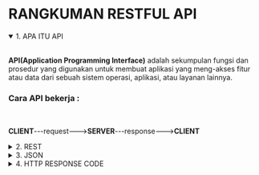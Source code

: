 # RANGKUMAN RESTFUL API

<details open>
<summary>1. APA ITU API</summary>
<br>

**API(Application Programming Interface)** adalah sekumpulan fungsi dan prosedur yang digunakan untuk membuat aplikasi yang meng-akses fitur atau data dari sebuah sistem operasi, aplikasi, atau layanan lainnya.

### Cara API bekerja :

<br>

**CLIENT**---request--->**SERVER**---response--->**CLIENT**

</details>

<details>
<summary>2. REST</summary>
<br>

**Rest(Representational State Transfer)** adalah antarmuka yang digunakan oleh dua sistem komputer untuk bertukar informasi secara aman melalui internet. Sebagian besar aplikasi bisnis harus berkomunikasi dengan aplikasi internal dan pihak ketiga lainnya untuk melakukan berbagai tugas.

### Request & Response format :

- JSON
- XML
- SOAP
  <br>

### HTTP request Method :

- GET
- POST
- PUT
- DELETE
- HEAD
- OPTION
- PATCH
</details>

<details>
<summary>3. JSON</summary>
<br>

**JSON(JavaScript Object Nation)** adalah suatu format ringkas pertukaran data komputer. Formatnya berbasis teks dan terbaca-manusia serta digunakan untuk merepresentasikan struktur data sederhana dan larik asosiatif (disebut objek). Format JSON sering digunakan untuk mentransmisikan data terstruktur melalui suatu koneksi jaringan pada suatu proses yang disebut serialisasi. Aplikasi utamanya adalah pada pemrograman aplikasi web AJAX dengan berperan sebagai alternatif terhadap penggunaan tradisional format XML.
<br>

### HTTP Response Code :

- `200` : OK
- `201` : Created
- `400` : Bad Request
- `404` : Not Found
- `401` : Unauthorized
- `405` : Method Not Allowed
- `500` : Internal Server Error
</details>

<details>
<summary>4. HTTP RESPONSE CODE</summary>
<br>

### HTTP Response Code :

- `200` : OK
- `201` : Created
- `400` : Bad Request
- `404` : Not Found
- `401` : Unauthorized
- `405` : Method Not Allowed
- `500` : Internal Server Error
- `501` : Not Implemented
- `501` : Gatway Timeout
- `419` : Page Expired
- `440` : Login Timeout
- `444` : No Response
</details>
